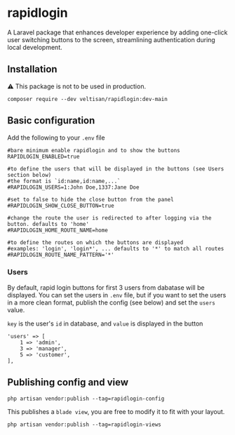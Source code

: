 # rapidlogin
A Laravel package that enhances developer experience by adding one-click user switching buttons to the screen, streamlining authentication during local development.

## Installation
⚠️ This package is not to be used in production.
```
composer require --dev veltisan/rapidlogin:dev-main
```

## Basic configuration
Add the following to your `.env` file
```
#bare minimum enable rapidlogin and to show the buttons
RAPIDLOGIN_ENABLED=true

#to define the users that will be displayed in the buttons (see Users section below)
#the format is `id:name,id:name,...`
#RAPIDLOGIN_USERS=1:John Doe,1337:Jane Doe

#set to false to hide the close button from the panel
#RAPIDLOGIN_SHOW_CLOSE_BUTTON=true

#change the route the user is redirected to after logging via the button. defaults to 'home'
#RAPIDLOGIN_HOME_ROUTE_NAME=home

#to define the routes on which the buttons are displayed
#examples: 'login', 'login*', ... defaults to '*' to match all routes
#RAPIDLOGIN_ROUTE_NAME_PATTERN='*'
```

### Users
By default, rapid login buttons for first 3 users from dabatase will be displayed.
You can set the users in `.env` file, but if you want to set the users in a more clean format, publish the config (see below) and set the `users` value.

`key` is the user's `id` in database, and `value` is displayed in the button

```
'users' => [
    1 => 'admin',
    3 => 'manager',
    5 => 'customer',
],
```

## Publishing config and view
```
php artisan vendor:publish --tag=rapidlogin-config
```

This publishes a `blade view`, you are free to modify it to fit with your layout.
```
php artisan vendor:publish --tag=rapidlogin-views
```

